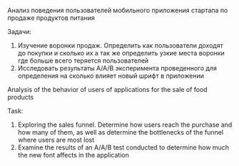 Анализ поведения пользователей мобильного приложения стартапа по продаже продуктов питания

Задачи:
1. Изучение воронки продаж. Определить как пользователи доходят до покупки и сколько их а так же определить узкие места воронки где больше всего теряется пользователей
2. Исследовать результаты A/A/B эксперимента проведенного для определения на сколько влияет новый шрифт в приложении

Analysis of the behavior of users of applications for the sale of food products

Task:
1. Exploring the sales funnel. Determine how users reach the purchase and how many of them, as well as determine the bottlenecks of the funnel where users are most lost
2. Examine the results of an A/A/B test conducted to determine how much the new font affects in the application
